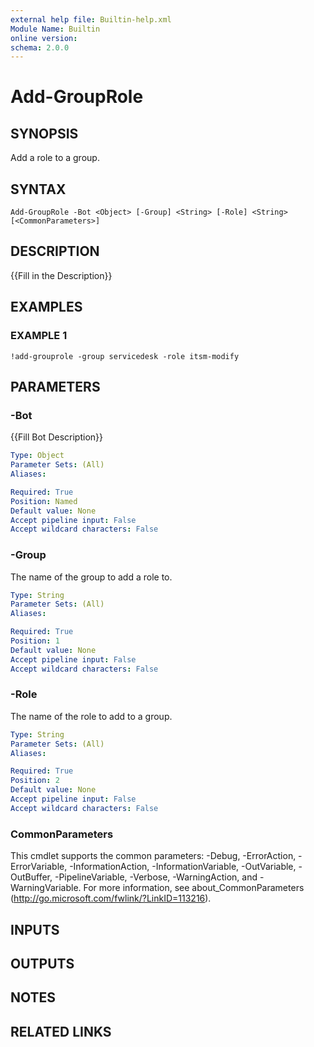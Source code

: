 ```yaml
---
external help file: Builtin-help.xml
Module Name: Builtin
online version:
schema: 2.0.0
---
```


# Add-GroupRole

## SYNOPSIS
Add a role to a group.

## SYNTAX

```
Add-GroupRole -Bot <Object> [-Group] <String> [-Role] <String> [<CommonParameters>]
```

## DESCRIPTION
{{Fill in the Description}}

## EXAMPLES

### EXAMPLE 1
```
!add-grouprole -group servicedesk -role itsm-modify
```

## PARAMETERS

### -Bot
{{Fill Bot Description}}

```yaml
Type: Object
Parameter Sets: (All)
Aliases:

Required: True
Position: Named
Default value: None
Accept pipeline input: False
Accept wildcard characters: False
```

### -Group
The name of the group to add a role to.

```yaml
Type: String
Parameter Sets: (All)
Aliases:

Required: True
Position: 1
Default value: None
Accept pipeline input: False
Accept wildcard characters: False
```

### -Role
The name of the role to add to a group.

```yaml
Type: String
Parameter Sets: (All)
Aliases:

Required: True
Position: 2
Default value: None
Accept pipeline input: False
Accept wildcard characters: False
```

### CommonParameters
This cmdlet supports the common parameters: -Debug, -ErrorAction, -ErrorVariable, -InformationAction, -InformationVariable, -OutVariable, -OutBuffer, -PipelineVariable, -Verbose, -WarningAction, and -WarningVariable.
For more information, see about_CommonParameters (http://go.microsoft.com/fwlink/?LinkID=113216).

## INPUTS

## OUTPUTS

## NOTES

## RELATED LINKS

